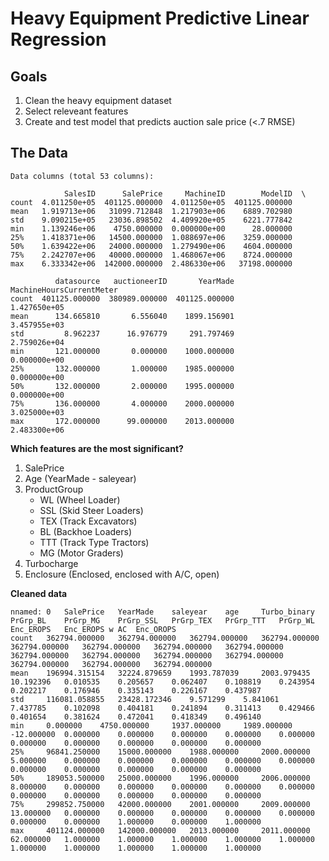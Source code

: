 # Heavy Equipment Predictive Linear Regression
## Goals
1. Clean the heavy equipment dataset 
2. Select releveant features
3. Create and test model that predicts auction sale price (<.7 RMSE)

## The Data
```
Data columns (total 53 columns):
```
```
            SalesID      SalePrice     MachineID        ModelID  \
count  4.011250e+05  401125.000000  4.011250e+05  401125.000000   
mean   1.919713e+06   31099.712848  1.217903e+06    6889.702980   
std    9.090215e+05   23036.898502  4.409920e+05    6221.777842   
min    1.139246e+06    4750.000000  0.000000e+00      28.000000   
25%    1.418371e+06   14500.000000  1.088697e+06    3259.000000   
50%    1.639422e+06   24000.000000  1.279490e+06    4604.000000   
75%    2.242707e+06   40000.000000  1.468067e+06    8724.000000   
max    6.333342e+06  142000.000000  2.486330e+06   37198.000000   

          datasource   auctioneerID       YearMade  MachineHoursCurrentMeter  
count  401125.000000  380989.000000  401125.000000              1.427650e+05  
mean      134.665810       6.556040    1899.156901              3.457955e+03  
std         8.962237      16.976779     291.797469              2.759026e+04  
min       121.000000       0.000000    1000.000000              0.000000e+00  
25%       132.000000       1.000000    1985.000000              0.000000e+00  
50%       132.000000       2.000000    1995.000000              0.000000e+00  
75%       136.000000       4.000000    2000.000000              3.025000e+03  
max       172.000000      99.000000    2013.000000              2.483300e+06  
```

**Which features are the most significant?**
1. SalePrice
2. Age (YearMade - saleyear)
3. ProductGroup
    - WL (Wheel Loader)
    - SSL (Skid Steer Loaders)
    - TEX (Track Excavators)
    - BL (Backhoe Loaders)
    - TTT (Track Type Tractors)
    - MG (Motor Graders)
4. Turbocharge
5. Enclosure (Enclosed, enclosed with A/C, open)

**Cleaned data**
```
nnamed: 0 	SalePrice 	YearMade 	saleyear 	age 	Turbo_binary 	PrGrp_BL 	PrGrp_MG 	PrGrp_SSL 	PrGrp_TEX 	PrGrp_TTT 	PrGrp_WL 	Enc_EROPS 	Enc_EROPS w AC 	Enc_OROPS
count 	362794.000000 	362794.000000 	362794.000000 	362794.000000 	362794.000000 	362794.000000 	362794.000000 	362794.000000 	362794.000000 	362794.000000 	362794.000000 	362794.000000 	362794.000000 	362794.000000 	362794.000000
mean 	196994.315154 	32224.879659 	1993.787039 	2003.979435 	10.192396 	0.010535 	0.205657 	0.062407 	0.108819 	0.243954 	0.202217 	0.176946 	0.335143 	0.226167 	0.437987
std 	116081.058855 	23428.172346 	9.571299 	5.841061 	7.437785 	0.102098 	0.404181 	0.241894 	0.311413 	0.429466 	0.401654 	0.381624 	0.472041 	0.418349 	0.496140
min 	0.000000 	4750.000000 	1937.000000 	1989.000000 	-12.000000 	0.000000 	0.000000 	0.000000 	0.000000 	0.000000 	0.000000 	0.000000 	0.000000 	0.000000 	0.000000
25% 	96841.250000 	15000.000000 	1988.000000 	2000.000000 	5.000000 	0.000000 	0.000000 	0.000000 	0.000000 	0.000000 	0.000000 	0.000000 	0.000000 	0.000000 	0.000000
50% 	189053.500000 	25000.000000 	1996.000000 	2006.000000 	8.000000 	0.000000 	0.000000 	0.000000 	0.000000 	0.000000 	0.000000 	0.000000 	0.000000 	0.000000 	0.000000
75% 	299852.750000 	42000.000000 	2001.000000 	2009.000000 	13.000000 	0.000000 	0.000000 	0.000000 	0.000000 	0.000000 	0.000000 	0.000000 	1.000000 	0.000000 	1.000000
max 	401124.000000 	142000.000000 	2013.000000 	2011.000000 	62.000000 	1.000000 	1.000000 	1.000000 	1.000000 	1.000000 	1.000000 	1.000000 	1.000000 	1.000000 	1.000000
```